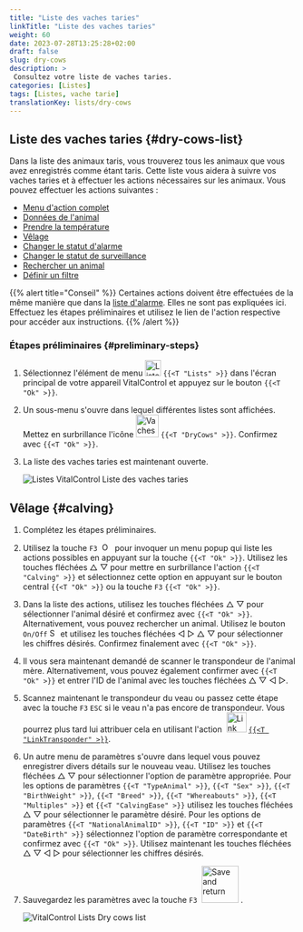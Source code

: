 ```yaml
---
title: "Liste des vaches taries"
linkTitle: "Liste des vaches taries"
weight: 60
date: 2023-07-28T13:25:28+02:00
draft: false
slug: dry-cows
description: >
 Consultez votre liste de vaches taries.
categories: [Listes]
tags: [Listes, vache tarie]
translationKey: lists/dry-cows
---
```

## Liste des vaches taries {#dry-cows-list}

Dans la liste des animaux taris, vous trouverez tous les animaux que vous avez enregistrés comme étant taris. Cette liste vous aidera à suivre vos vaches taries et à effectuer les actions nécessaires sur les animaux. Vous pouvez effectuer les actions suivantes :

- [Menu d'action complet](../alarm/#full-action-menu)
- [Données de l'animal](../alarm/#animal-data)
- [Prendre la température](../alarm/#take-temperature)
- [Vêlage](#calving)
- [Changer le statut d'alarme](../on-watch/#toggle-alarm-status)
- [Changer le statut de surveillance](../alarm/#toggle-watch-status)
- [Rechercher un animal](../alarm/#search-animal)
- [Définir un filtre](../alarm/#set-filter)

{{% alert title="Conseil" %}}
Certaines actions doivent être effectuées de la même manière que dans la [liste d'alarme](../alarm). Elles ne sont pas expliquées ici. Effectuez les étapes préliminaires et utilisez le lien de l'action respective pour accéder aux instructions.
{{% /alert %}}

### Étapes préliminaires {#preliminary-steps}

1. Sélectionnez l'élément de menu <img src="/icons/main/lists.svg" width="28" align="bottom" alt="Listes" /> `{{<T "Lists" >}}` dans l'écran principal de votre appareil VitalControl et appuyez sur le bouton `{{<T "Ok" >}}`.

2. Un sous-menu s'ouvre dans lequel différentes listes sont affichées. Mettez en surbrillance l'icône <img src="/icons/lists/drycows.svg" width="40" align="bottom" alt="Vaches taries" /> `{{<T "DryCows" >}}`. Confirmez avec `{{<T "Ok" >}}`.

3. La liste des vaches taries est maintenant ouverte.

   ![Listes VitalControl Liste des vaches taries](../images/firststeps5.png "Étapes préliminaires")

## Vêlage {#calving}

1. Complétez les étapes préliminaires.

2. Utilisez la touche `F3` &nbsp;<img src="/icons/footer/open-popup.svg" width="15" align="bottom" alt="Ouvrir le popup" />&nbsp; pour invoquer un menu popup qui liste les actions possibles en appuyant sur la touche `{{<T "Ok" >}}`. Utilisez les touches fléchées △ ▽ pour mettre en surbrillance l'action `{{<T "Calving" >}}` et sélectionnez cette option en appuyant sur le bouton central `{{<T "Ok" >}}` ou la touche `F3` `{{<T "Ok" >}}`.

3. Dans la liste des actions, utilisez les touches fléchées △ ▽ pour sélectionner l'animal désiré et confirmez avec `{{<T "Ok" >}}`. Alternativement, vous pouvez rechercher un animal. Utilisez le bouton `On/Off` <img src="/icons/footer/search.svg" width="15" align="bottom" alt="Search" /> et utilisez les touches fléchées ◁ ▷ △ ▽ pour sélectionner les chiffres désirés. Confirmez finalement avec `{{<T "Ok" >}}`.

4. Il vous sera maintenant demandé de scanner le transpondeur de l'animal mère. Alternativement, vous pouvez également confirmer avec `{{<T "Ok" >}}` et entrer l'ID de l'animal avec les touches fléchées △ ▽ ◁ ▷.

5. Scannez maintenant le transpondeur du veau ou passez cette étape avec la touche `F3` `ESC` si le veau n'a pas encore de transpondeur. Vous pourrez plus tard lui attribuer cela en utilisant l'action &nbsp;<img src="/icons/actions/link-transponder.svg" width="35" align="bottom" alt="Link transponder" /> [`{{<T "LinkTransponder" >}}`](../../actions/link-transponder).

6. Un autre menu de paramètres s'ouvre dans lequel vous pouvez enregistrer divers détails sur le nouveau veau. Utilisez les touches fléchées △ ▽ pour sélectionner l'option de paramètre appropriée. Pour les options de paramètres `{{<T "TypeAnimal" >}}`, `{{<T "Sex" >}}`, `{{<T "BirthWeight" >}}`, `{{<T "Breed" >}}`, `{{<T "Whereabouts" >}}`, `{{<T "Multiples" >}}` et `{{<T "CalvingEase" >}}` utilisez les touches fléchées △ ▽ pour sélectionner le paramètre désiré. Pour les options de paramètres `{{<T "NationalAnimalID" >}}`, `{{<T "ID" >}}` et `{{<T "DateBirth" >}}` sélectionnez l'option de paramètre correspondante et confirmez avec `{{<T "Ok" >}}`. Utilisez maintenant les touches fléchées △ ▽ ◁ ▷ pour sélectionner les chiffres désirés.

7. Sauvegardez les paramètres avec la touche `F3` &nbsp;<img src="/icons/footer/save_exit.svg" width="65" align="bottom" alt="Save and return" />&nbsp;.

   ![VitalControl Lists Dry cows list](../images/calving.png "Vêlage")

